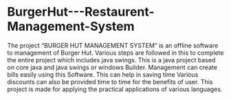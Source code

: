 # BurgerHut---Restaurent-Management-System
The project “BURGER HUT MANAGEMENT SYSTEM” is an offline software to management of Burger Hut. Various steps are followed in this to complete the entire project which includes java swings. This is a java project based on core java and java swings or windows Builder. Management can create bills easily using this Software. This can help in saving time   Various discounts can also be provided time to time for the benefits of user. This project is made for applying the practical applications of various languages.
